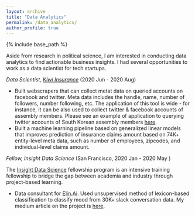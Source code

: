 ```yaml
---
layout: archive
title: "Data Analytics"
permalink: /data_analytics/
author_profile: true
---
```


{% include base_path %}

Aside from research in political science, I am interested in conducting data analytics to find actionable business insights. I had several opportunities to work as a data scientist for tech startups.

*Data Scientist, [Kiwi Insurance](https://www.kiwiinsure.co/)* (2020 Jun - 2020 Aug)
- Built webscrapers that can collect metat data on queried accounts on facebook and twitter. Meta data includes the handle, name, number of followers, number following, etc. The application of this tool is wide - for instance, it can be also used to collect twitter & facebook accounts of assembly members. Please see an example of application to querying twitter accounts of South Korean assembly members [here](https://github.com/ehsong/twitter-scraper).
- Built a machine learning pipeline based on generalized linear models that improves prediction of insurance claims amount based on 74K+ entity-level meta data, such as number of employees, zipcodes, and individual-level claims amount.

*Fellow, Insight Data Science* (San Francisco, 2020 Jan - 2020 May )

The [Insight Data Science](https://insightfellows.com/data-science) fellowship program is an intensive training fellowship to bridge the gap between academia and industry through project-based learning.

- Data consultant for [Elin.Ai](https://elin.ai/). Used unsupervised method of lexicon-based classification to classify mood from 30K+ slack conversation data. My medium article on the project is [here](https://medium.com/@esther.e.song/mood-metric-detecting-mood-at-workplace-using-lexicon-based-approach-8a2b2bbba74).
